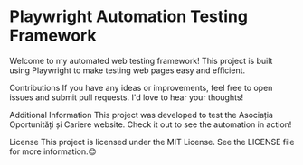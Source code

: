 # Playwright Automation Testing Framework


Welcome to my automated web testing framework! This project is built using Playwright to make testing web pages easy and efficient.

Contributions
If you have any ideas or improvements, feel free to open issues and submit pull requests. I'd love to hear your thoughts!

Additional Information
This project was developed to test the Asociația Oportunități și Cariere website. Check it out to see the automation in action!

License
This project is licensed under the MIT License. See the LICENSE file for more information.😊
